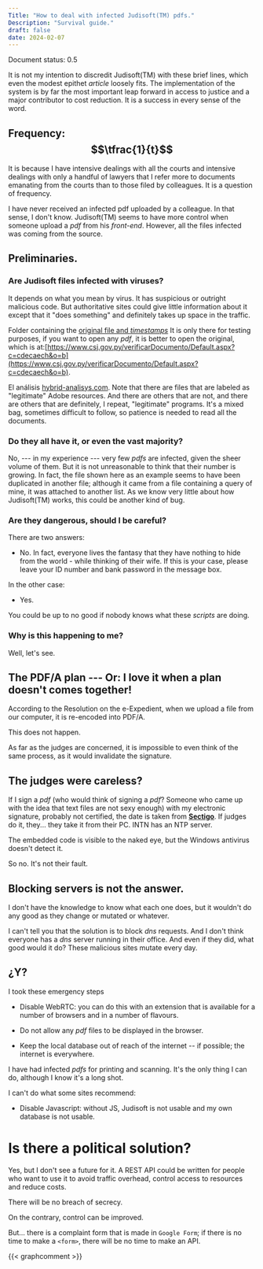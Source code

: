 ```yaml
---
Title: "How to deal with infected Judisoft(TM) pdfs."
Description: "Survival guide."
draft: false
date: 2024-02-07
---
```


Document status: 0.5

It is not my intention to discredit Judisoft(TM) with these brief lines, which even the modest epithet _article_ loosely fits. The implementation of the system is by far the most important leap forward in access to justice and a major contributor to cost reduction. It is a success in every sense of the word.

## Frequency: $$\tfrac{1}{t}$$

It is because I have intensive dealings with all the courts and intensive dealings with only a handful of lawyers that I refer more to documents emanating from the courts than to those filed by colleagues.  It is a question of frequency.

I have never received an infected pdf uploaded by a colleague. In that sense, I don't know. Judisoft(TM) seems to have more control when someone upload a *pdf* from his *front-end*. However, all the files infected was coming from the source.

## Preliminaries.

### Are Judisoft files infected with viruses?

It depends on what you mean by virus. It has suspicious or outright malicious code. But authoritative sites could give little information about it except that it "does something" and definitely takes up space in the traffic.

Folder containing the [original file and *timestamps*](https://bafybeiau7f4waqhoinfba5gci2ecd3hfqxjopoykvfi6cc4sgcmfihyiue.ipfs.nftstorage.link/) It is only there for testing purposes, if you want to open any *pdf*, it is better to open the original, which is at:[https://www.csj.gov.py/verificarDocumento/Default.aspx?c=cdecaech&o=b](https://www.csj.gov.py/verificarDocumento/Default.aspx?c=cdecaech&o=b).

El análisis [hybrid-analisys.com](https://hybrid-analysis.com/sample/d9ceea207e9dd5a0040ca8db12357f4c4a3607520ad993fe057fe84e4f24a25a/65dbb8cb7eaf4029bd001d5a). Note that there are files that are labeled as "legitimate" Adobe resources. And there are others that are not, and there are others that are definitely, I repeat, "legitimate" programs. It's a mixed bag, sometimes difficult to follow, so patience is needed to read all the documents.

### Do they all have it, or even the vast majority?

No, --- in my experience --- very few *pdfs* are infected, given the sheer volume of them. But it is not unreasonable to think that their number is growing. In fact, the file shown here as an example seems to have been duplicated in another file; although it came from a file containing a query of mine, it was attached to another list. As we know very little about how Judisoft(TM) works, this could be another kind of bug.

### Are they dangerous, should I be careful?

There are two answers:

- No. In fact, everyone lives the fantasy that they have nothing to hide from the world - while thinking of their wife.  If this is your case, please leave your ID number and bank password in the message box.

In the other case:

- Yes.

You could be up to no good if nobody knows what these _scripts_ are doing.

### Why is this happening to me?

Well, let's see.

## The PDF/A plan --- Or: I love it when a plan doesn't comes together!

According to the Resolution on the e-Expedient, when we upload a file from our computer, it is re-encoded into PDF/A.

This does not happen.

As far as the judges are concerned, it is impossible to even think of the same process, as it would invalidate the signature.

## The judges were careless?

If I sign a *pdf* (who would think of signing a *pdf*? Someone who came up with the idea that text files are not sexy enough) with my electronic signature, probably not certified, the date is taken from [**Sectigo**](https://sectigo.com). If judges do it, they... they take it from their PC. INTN has an NTP server.

The embedded code is visible to the naked eye, but the Windows antivirus doesn't detect it.

So no. It's not their fault.

## Blocking servers is not the answer.

I don't have the knowledge to know what each one does, but it wouldn't do any good as they change or mutated or whatever.

I can't tell you that the solution is to block *dns* requests. And I don't think everyone has a *dns* server running in their office. And even if they did, what good would it do? These malicious sites mutate every day.

## ¿Y?

I took these emergency steps

- Disable WebRTC: you can do this with an extension that is available for a number of browsers and in a number of flavours.

- Do not allow any *pdf* files to be displayed in the browser.

- Keep the local database out of reach of the internet -- if possible; the internet is everywhere.

I have had infected *pdfs* for printing and scanning. It's the only thing I can do, although I know it's a long shot.

I can't do what some sites recommend:

- Disable Javascript: without JS, Judisoft is not usable and my own database is not usable.

# Is there a political solution?

Yes, but I don't see a future for it. A REST API could be written for people who want to use it to avoid traffic overhead, control access to resources and reduce costs.

There will be no breach of secrecy.

On the contrary, control can be improved.

But... there is a complaint form that is made in ```Google Form```; if there is no time to make a ```<form>```, there will be no time to make an API.

[^1]: And as far as I know, no one has used the Transparency Act to request Judisoft's source code.

{{< graphcomment >}}
